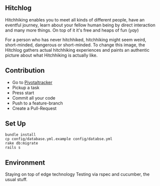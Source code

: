 Hitchlog
--------

Hitchhiking enables you to meet all kinds of different
people, have an eventful journey, learn about your fellow human being by
direct interaction and many more things. On top of it it's free and
heaps of fun (*yay*)

For a person who has never hitchhiked, hitchhiking might seem weird,
short-minded, dangerous or short-minded. To change this image, the
Hitchlog gathers actual hitchhiking experiences and paints an authentic
picture about what Hitchhiking is actually like. 

Contribution
------------

- Go to [Pivotaltracker](https://www.pivotaltracker.com/projects/307593)
- Pickup a task
- Press start
- Commit all your code
- Push to a feature-branch
- Create a Pull-Request

Set Up
------

    bundle install
    cp config/database.yml.example config/databse.yml
    rake db:migrate
    rails s

Environment
-----------

Staying on top of edge technology
Testing via rspec and cucumber, the usual stuff.



